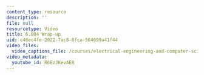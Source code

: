 ```yaml
---
content_type: resource
description: ''
file: null
resourcetype: Video
title: 6.004 Wrap-up
uid: c46ec4fe-2022-7ac8-8fca-564699a41f44
video_files:
  video_captions_file: /courses/electrical-engineering-and-computer-science/6-004-computation-structures-spring-2017/c21/c21s2/c21s2v6/6.004-wrap-up-5-43-/R6EzJKevAE8.vtt
video_metadata:
  youtube_id: R6EzJKevAE8
---
```

